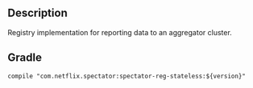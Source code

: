 ## Description

Registry implementation for reporting data to an aggregator cluster.

[Prana]: https://github.com/Netflix/Prana

## Gradle

```
compile "com.netflix.spectator:spectator-reg-stateless:${version}"
```